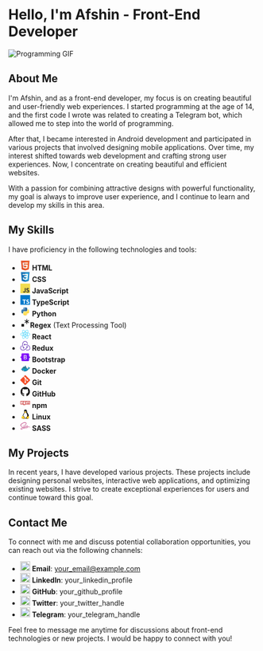 # Hello, I'm Afshin - Front-End Developer

![Programming GIF](https://media.giphy.com/media/L7gE32FmzA0Va/giphy.gif)

## About Me
I'm Afshin, and as a front-end developer, my focus is on creating beautiful and user-friendly web experiences. I started programming at the age of 14, and the first code I wrote was related to creating a Telegram bot, which allowed me to step into the world of programming.

After that, I became interested in Android development and participated in various projects that involved designing mobile applications. Over time, my interest shifted towards web development and crafting strong user experiences. Now, I concentrate on creating beautiful and efficient websites.

With a passion for combining attractive designs with powerful functionality, my goal is always to improve user experience, and I continue to learn and develop my skills in this area.

## My Skills
I have proficiency in the following technologies and tools:
- <img src="https://raw.githubusercontent.com/devicons/devicon/master/icons/html5/html5-original.svg" alt="HTML Icon" width="20" height="20"> **HTML**
- <img src="https://raw.githubusercontent.com/devicons/devicon/master/icons/css3/css3-original.svg" alt="CSS Icon" width="20" height="20"> **CSS**
- <img src="https://raw.githubusercontent.com/devicons/devicon/master/icons/javascript/javascript-original.svg" alt="JavaScript Icon" width="20" height="20"> **JavaScript**
- <img src="https://raw.githubusercontent.com/devicons/devicon/master/icons/typescript/typescript-original.svg" alt="TypeScript Icon" width="20" height="20"> **TypeScript**
- <img src="https://raw.githubusercontent.com/devicons/devicon/master/icons/python/python-original.svg" alt="Python Icon" width="20" height="20"> **Python**
- <svg width="20px" height="20px" viewBox="0 0 16 16" xmlns="http://www.w3.org/2000/svg" fill="#000000"><path fill-rule="evenodd" clip-rule="evenodd" d="M10.012 2h.976v3.113l2.56-1.557.486.885L11.47 6l2.564 1.559-.485.885-2.561-1.557V10h-.976V6.887l-2.56 1.557-.486-.885L9.53 6 6.966 4.441l.485-.885 2.561 1.557V2zM2 10h4v4H2v-4z"/></svg>**Regex** (Text Processing Tool)
- <img src="https://raw.githubusercontent.com/devicons/devicon/master/icons/react/react-original.svg" alt="React Icon" width="20" height="20"> **React**
- <img src="https://raw.githubusercontent.com/devicons/devicon/master/icons/redux/redux-original.svg" alt="Redux Icon" width="20" height="20"> **Redux**
- <img src="https://raw.githubusercontent.com/devicons/devicon/master/icons/bootstrap/bootstrap-original.svg" alt="Bootstrap Icon" width="20" height="20"> **Bootstrap**
- <img src="https://raw.githubusercontent.com/devicons/devicon/master/icons/docker/docker-original.svg" alt="Docker Icon" width="20" height="20"> **Docker**
- <img src="https://raw.githubusercontent.com/devicons/devicon/master/icons/git/git-original.svg" alt="Git Icon" width="20" height="20"> **Git**
- <img src="https://raw.githubusercontent.com/devicons/devicon/master/icons/github/github-original.svg" alt="GitHub Icon" width="20" height="20"> **GitHub**
- <img src="https://raw.githubusercontent.com/devicons/devicon/master/icons/npm/npm-original-wordmark.svg" alt="NPM Icon" width="20" height="20"> **npm**
- <img src="https://raw.githubusercontent.com/devicons/devicon/master/icons/linux/linux-original.svg" alt="Linux Icon" width="20" height="20"> **Linux**
- <img src="https://raw.githubusercontent.com/devicons/devicon/master/icons/sass/sass-original.svg" alt="SASS Icon" width="20" height="20"> **SASS**

## My Projects
In recent years, I have developed various projects. These projects include designing personal websites, interactive web applications, and optimizing existing websites. I strive to create exceptional experiences for users and continue toward this goal.

## Contact Me
To connect with me and discuss potential collaboration opportunities, you can reach out via the following channels:
- <img src="https://img.icons8.com/ios-filled/50/000000/email.png" width="20" height="20"> **Email**: your_email@example.com
- <img src="https://img.icons8.com/ios-filled/50/000000/linkedin.png" width="20" height="20"> **LinkedIn**: your_linkedin_profile
- <img src="https://img.icons8.com/ios-filled/50/000000/github.png" width="20" height="20"> **GitHub**: your_github_profile
- <img src="https://img.icons8.com/ios-filled/50/000000/twitter.png" width="20" height="20"> **Twitter**: your_twitter_handle
- <img src="https://img.icons8.com/ios-filled/50/000000/telegram-app.png" width="20" height="20"> **Telegram**: your_telegram_handle

Feel free to message me anytime for discussions about front-end technologies or new projects. I would be happy to connect with you!
